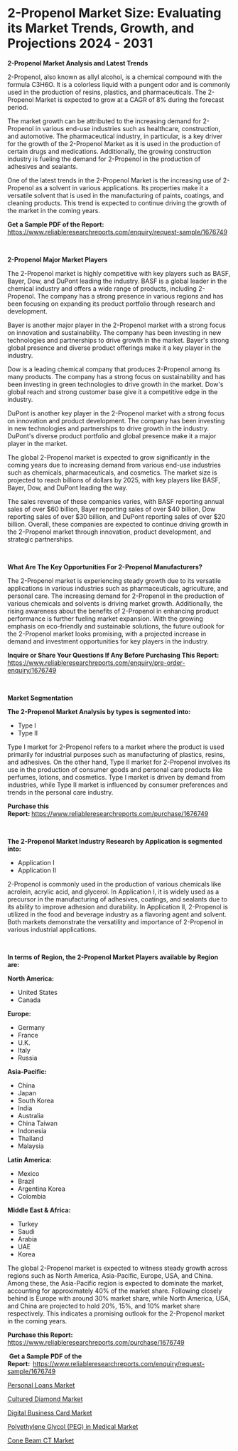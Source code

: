<p><h1>2-Propenol Market Size: Evaluating its Market Trends, Growth, and Projections 2024 - 2031</h1></p><p><strong>2-Propenol Market Analysis and Latest Trends</strong></p>
<p><p>2-Propenol, also known as allyl alcohol, is a chemical compound with the formula C3H6O. It is a colorless liquid with a pungent odor and is commonly used in the production of resins, plastics, and pharmaceuticals. The 2-Propenol Market is expected to grow at a CAGR of 8% during the forecast period. </p><p>The market growth can be attributed to the increasing demand for 2-Propenol in various end-use industries such as healthcare, construction, and automotive. The pharmaceutical industry, in particular, is a key driver for the growth of the 2-Propenol Market as it is used in the production of certain drugs and medications. Additionally, the growing construction industry is fueling the demand for 2-Propenol in the production of adhesives and sealants. </p><p>One of the latest trends in the 2-Propenol Market is the increasing use of 2-Propenol as a solvent in various applications. Its properties make it a versatile solvent that is used in the manufacturing of paints, coatings, and cleaning products. This trend is expected to continue driving the growth of the market in the coming years.</p></p>
<p><strong>Get a Sample PDF of the Report:&nbsp;</strong> <a href="https://www.reliableresearchreports.com/enquiry/request-sample/1676749">https://www.reliableresearchreports.com/enquiry/request-sample/1676749</a></p>
<p>&nbsp;</p>
<p><strong>2-Propenol Major Market Players</strong></p>
<p><p>The 2-Propenol market is highly competitive with key players such as BASF, Bayer, Dow, and DuPont leading the industry. BASF is a global leader in the chemical industry and offers a wide range of products, including 2-Propenol. The company has a strong presence in various regions and has been focusing on expanding its product portfolio through research and development.</p><p>Bayer is another major player in the 2-Propenol market with a strong focus on innovation and sustainability. The company has been investing in new technologies and partnerships to drive growth in the market. Bayer's strong global presence and diverse product offerings make it a key player in the industry.</p><p>Dow is a leading chemical company that produces 2-Propenol among its many products. The company has a strong focus on sustainability and has been investing in green technologies to drive growth in the market. Dow's global reach and strong customer base give it a competitive edge in the industry.</p><p>DuPont is another key player in the 2-Propenol market with a strong focus on innovation and product development. The company has been investing in new technologies and partnerships to drive growth in the industry. DuPont's diverse product portfolio and global presence make it a major player in the market.</p><p>The global 2-Propenol market is expected to grow significantly in the coming years due to increasing demand from various end-use industries such as chemicals, pharmaceuticals, and cosmetics. The market size is projected to reach billions of dollars by 2025, with key players like BASF, Bayer, Dow, and DuPont leading the way.</p><p>The sales revenue of these companies varies, with BASF reporting annual sales of over $60 billion, Bayer reporting sales of over $40 billion, Dow reporting sales of over $30 billion, and DuPont reporting sales of over $20 billion. Overall, these companies are expected to continue driving growth in the 2-Propenol market through innovation, product development, and strategic partnerships.</p></p>
<p>&nbsp;</p>
<p><strong>What Are The Key Opportunities For 2-Propenol Manufacturers?</strong></p>
<p><p>The 2-Propenol market is experiencing steady growth due to its versatile applications in various industries such as pharmaceuticals, agriculture, and personal care. The increasing demand for 2-Propenol in the production of various chemicals and solvents is driving market growth. Additionally, the rising awareness about the benefits of 2-Propenol in enhancing product performance is further fueling market expansion. With the growing emphasis on eco-friendly and sustainable solutions, the future outlook for the 2-Propenol market looks promising, with a projected increase in demand and investment opportunities for key players in the industry.</p></p>
<p><strong>Inquire or Share Your Questions If Any Before Purchasing This Report:</strong> <a href="https://www.reliableresearchreports.com/enquiry/pre-order-enquiry/1676749">https://www.reliableresearchreports.com/enquiry/pre-order-enquiry/1676749</a></p>
<p>&nbsp;</p>
<p><strong>Market Segmentation</strong></p>
<p><strong>The 2-Propenol Market Analysis by types is segmented into:</strong></p>
<p><ul><li>Type I</li><li>Type II</li></ul></p>
<p><p>Type I market for 2-Propenol refers to a market where the product is used primarily for industrial purposes such as manufacturing of plastics, resins, and adhesives. On the other hand, Type II market for 2-Propenol involves its use in the production of consumer goods and personal care products like perfumes, lotions, and cosmetics. Type I market is driven by demand from industries, while Type II market is influenced by consumer preferences and trends in the personal care industry.</p></p>
<p><strong>Purchase this Report:&nbsp;</strong><a href="https://www.reliableresearchreports.com/purchase/1676749">https://www.reliableresearchreports.com/purchase/1676749</a></p>
<p>&nbsp;</p>
<p><strong>The 2-Propenol Market Industry Research by Application is segmented into:</strong></p>
<p><ul><li>Application I</li><li>Application II</li></ul></p>
<p><p>2-Propenol is commonly used in the production of various chemicals like acrolein, acrylic acid, and glycerol. In Application I, it is widely used as a precursor in the manufacturing of adhesives, coatings, and sealants due to its ability to improve adhesion and durability. In Application II, 2-Propenol is utilized in the food and beverage industry as a flavoring agent and solvent. Both markets demonstrate the versatility and importance of 2-Propenol in various industrial applications.</p></p>
<p>&nbsp;</p>
<p><strong>In terms of Region, the 2-Propenol Market Players available by Region are:</strong></p>
<p>
    <p> <strong> North America: </strong>
        <ul>
            <li>United States</li>
            <li>Canada</li>
        </ul>
        </p> 
    <p> <strong> Europe: </strong>
        <ul>
            <li>Germany</li>
            <li>France</li>
            <li>U.K.</li>
            <li>Italy</li>
            <li>Russia</li>
        </ul>
        </p> 
    <p> <strong> Asia-Pacific: </strong>
        <ul>
            <li>China</li>
            <li>Japan</li>
            <li>South Korea</li>
            <li>India</li>
            <li>Australia</li>
            <li>China Taiwan</li>
            <li>Indonesia</li>
            <li>Thailand</li>
            <li>Malaysia</li>
        </ul>
        </p> 
    <p> <strong> Latin America: </strong>
        <ul>
            <li>Mexico</li>
            <li>Brazil</li>
            <li>Argentina Korea</li>
            <li>Colombia</li>
        </ul>
        </p> 
    <p> <strong> Middle East & Africa: </strong>
        <ul>
            <li>Turkey</li>
            <li>Saudi</li>
            <li>Arabia</li>
            <li>UAE</li>
            <li>Korea</li>
        </ul>
    </p>
    </p>
<p><p>The global 2-Propenol market is expected to witness steady growth across regions such as North America, Asia-Pacific, Europe, USA, and China. Among these, the Asia-Pacific region is expected to dominate the market, accounting for approximately 40% of the market share. Following closely behind is Europe with around 30% market share, while North America, USA, and China are projected to hold 20%, 15%, and 10% market share respectively. This indicates a promising outlook for the 2-Propenol market in the coming years.</p></p>
<p><strong>Purchase this Report: </strong><a href="https://www.reliableresearchreports.com/purchase/1676749">https://www.reliableresearchreports.com/purchase/1676749</a></p>
<p>&nbsp;<strong>Get a Sample PDF of the Report:&nbsp;&nbsp;</strong><a href="https://www.reliableresearchreports.com/enquiry/request-sample/1676749">https://www.reliableresearchreports.com/enquiry/request-sample/1676749</a></p>
<p><strong></strong></p>
<p><p><a href="https://medium.com/p/37112d73cc53/edit">Personal Loans Market</a></p><p><a href="https://medium.com/@bethelokon998/cultured-diamond-market-analysis-its-cagr-market-segmentation-and-global-industry-overview-1112e6d0aec4">Cultured Diamond Market</a></p><p><a href="https://medium.com/p/0a00aac6287a/edit">Digital Business Card Market</a></p><p><a href="https://github.com/lataunyatinikmelvin59ilbd0dv/Market-Research-Report-List-1/blob/main/polyethylene-glycol-peg-in-medical-market.md">Polyethylene Glycol (PEG) in Medical Market</a></p><p><a href="https://medium.com/@bethelokon998/cone-beam-ct-market-exploring-market-share-market-trends-and-future-growth-217ee52cf77b">Cone Beam CT Market</a></p></p>